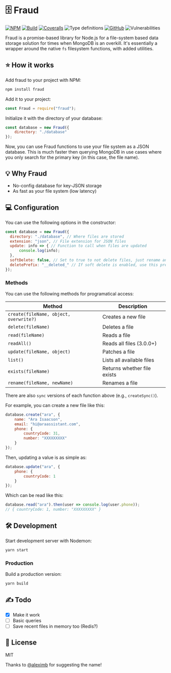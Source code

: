 # 🗄 Fraud

[![NPM](https://img.shields.io/npm/v/fraud.svg)](https://www.npmjs.com/package/fraud)
[![Build](https://img.shields.io/travis/AnandChowdhary/fraud.svg)](https://travis-ci.org/AnandChowdhary/fraud)
[![Coveralls](https://img.shields.io/coveralls/github/AnandChowdhary/fraud.svg)](https://coveralls.io/github/AnandChowdhary/fraud)
![Type definitions](https://img.shields.io/npm/types/fraud.svg?color=brightgreen)
[![GitHub](https://img.shields.io/github/license/anandchowdhary/fraud.svg)](https://github.com/AnandChowdhary/fraud/blob/master/LICENSE)
![Vulnerabilities](https://img.shields.io/snyk/vulnerabilities/github/AnandChowdhary/fraud.svg)

Fraud is a promise-based library for Node.js for a file-system based data storage solution for times when MongoDB is an overkill. It's essentially a wrapper around the native `fs` filesystem functions, with added utilities.

## ⭐ How it works

Add fraud to your project with NPM:

```bash
npm install fraud
```

Add it to your project:

```js
const Fraud = require("fraud");
```

Initialize it with the directory of your database:

```js
const database = new Fraud({
    directory: "./database"
});
```

Now, you can use Fraud functions to use your file system as a JSON database. This is much faster then querying MongoDB in use cases where you only search for the primary key (in this case, the file name).

## 💡 Why Fraud

- No-config database for key-JSON storage
- As fast as your file system (low latency)

## 💻 Configuration

You can use the following options in the constructor:

```js
const database = new Fraud({
  directory: "./database", // Where files are stored
  extension: "json", // File extension for JSON files
  update: info => { // Function to call when files are updated
      console.log(info);
  },
  softDelete: false, // Set to true to not delete files, just rename and hide them,
  deletePrefix: "__deleted_" // If soft delete is enabled, use this prefix
});
```

### Methods

You can use the following methods for programatical access:

| Method | Description |
| - | - |
| `create(fileName, object, overwrite?)` | Creates a new file |
| `delete(fileName)` | Deletes a file |
| `read(fileName)` | Reads a file |
| `readAll()` | Reads all files (3.0.0+) |
| `update(fileName, object)` | Patches a file |
| `list()` | Lists all available files |
| `exists(fileName)` | Returns whether file exists |
| `rename(fileName, newName)` | Renames a file |

There are also `sync` versions of each function above (e.g., `createSync()`).

For example, you can create a new file like this:

```js
database.create("ara", {
    name: "Ara Isaacson",
    email: "hi@araassistant.com",
    phone: {
        countryCode: 31,
        number: "XXXXXXXXX"
    }
});
```

Then, updating a value is as simple as:

```js
database.update("ara", {
    phone: {
        countryCode: 1
    }
});
```

Which can be read like this:

```js
database.read("ara").then(user => console.log(user.phone));
// { countryCode: 1, number: "XXXXXXXXX" }
```

## 🛠️ Development

Start development server with Nodemon:

```bash
yarn start
```

### Production

Build a production version:

```bash
yarn build
```

## ✍️ Todo

- [x] Make it work
- [ ] Basic queries
- [ ] Save recent files in memory too (Redis?)

## 📝 License

MIT

Thanks to [@aleximb](https://github.com/aleximb) for suggesting the name!
